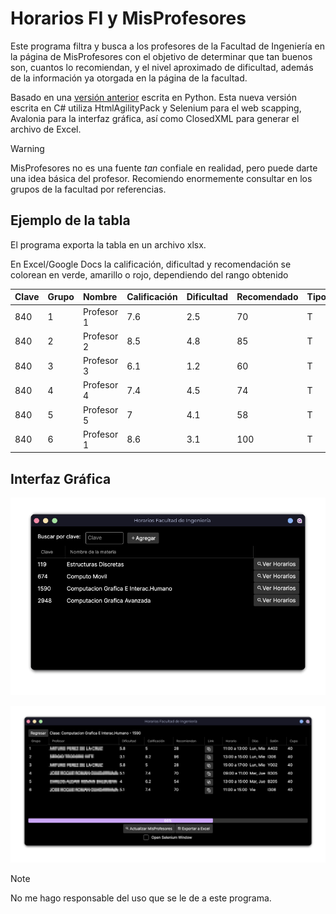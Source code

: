 # Horarios FI y MisProfesores

Este programa filtra y busca a los profesores de la Facultad de Ingeniería en la
página de MisProfesores con el objetivo de determinar que tan buenos son,
cuantos lo recomiendan, y el nivel aproximado de dificultad, además de la
información ya otorgada en la página de la facultad.

Basado en una [versión anterior](https://github.com/Azrielx86/FI_Horarios) escrita en Python. Esta nueva versión
escrita en C# utiliza HtmlAgilityPack y Selenium para el web scapping, Avalonia para la interfaz gráfica, 
así como ClosedXML para generar el archivo de Excel.

>[!WARNING]
>MisProfesores no es una fuente _tan_ confiale en realidad, pero puede darte una
>idea básica del profesor. Recomiendo enormemente consultar en los grupos de la facultad
>por referencias.

## Ejemplo de la tabla

El programa exporta la tabla en un archivo xlsx.

En Excel/Google Docs la calificación, dificultad y recomendación se colorean en
verde, amarillo o rojo, dependiendo del rango obtenido


| Clave | Grupo | Nombre     | Calificación | Dificultad | Recomendado | Tipo | Horarios      | Dias     | Cupo | Link   |
| :---- | :---- | :--------- | :----------- | :--------- | :---------- | :--- | :------------ | :------- | :--- | :----- |
| 840   | 1     | Profesor 1 | 7.6          | 2.5        | 70          | T    | 09:00 a 11:00 | Lun, Mie | 40   | Link 1 |
| 840   | 2     | Profesor 2 | 8.5          | 4.8        | 85          | T    | 13:00 a 15:00 | Lun, Mie | 40   | Link 2 |
| 840   | 3     | Profesor 3 | 6.1          | 1.2        | 60          | T    | 19:00 a 21:00 | Lun, Mie | 40   | Link 3 |
| 840   | 4     | Profesor 4 | 7.4          | 4.5        | 74          | T    | 09:00 a 11:00 | Mar, Jue | 40   | Link 4 |
| 840   | 5     | Profesor 5 | 7            | 4.1        | 58          | T    | 11:00 a 13:00 | Mar, Jue | 40   | Link 5 |
| 840   | 6     | Profesor 1 | 8.6          | 3.1        | 100         | T    | 17:30 a 19:30 | Mar, Jue | 40   | Link 6 |

## Interfaz Gráfica

![App Window](docs/window.png)

![Schedules Window](./docs/SchedulesWindow.png)

>[!NOTE]
>No me hago responsable del uso que se le de a este programa.
